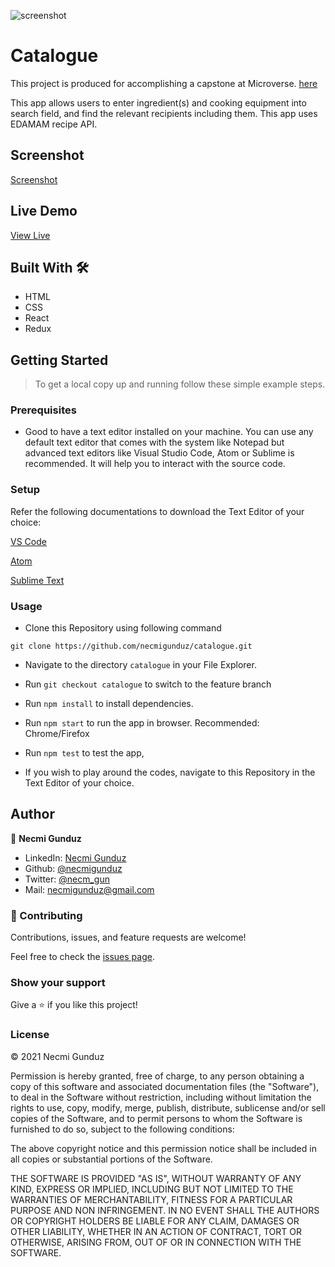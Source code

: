 ![screenshot](https://img.shields.io/badge/Microverse-blueviolet)

# Catalogue

This project is produced for accomplishing a capstone at Microverse. [here](https://www.notion.so/Catalogue-of-Dog-Clothes-8bf1512b8ab34fa28848beb8ab698a32)

This app allows users to enter ingredient(s) and cooking equipment into search field, and find the relevant recipients including them. This app uses EDAMAM recipe API. 

## Screenshot
[Screenshot]('https://github.com/necmigunduz/catalogue/blob/catalogue/screenshot%20.png')

## Live Demo

[View Live](`https://catalogue-necm.herokuapp.com/`)

## Built With 🛠
- HTML
- CSS
- React
- Redux

## Getting Started

> To get a local copy up and running follow these simple example steps.

### Prerequisites

- Good to have a text editor installed on your machine. You can use any default text editor that comes with the system
  like Notepad but advanced text editors like Visual Studio Code, Atom or Sublime is recommended. It will help you to
  interact with the source code.

### Setup

Refer the following documentations to download the Text Editor of your choice:

[VS Code](https://code.visualstudio.com/)

[Atom](https://atom.io/)

[Sublime Text](https://www.sublimetext.com/)

### Usage
- Clone this Repository using following command

<pre><code>git clone https://github.com/necmigunduz/catalogue.git</code></pre>

- Navigate to the directory `catalogue` in your File Explorer.

- Run `git checkout catalogue` to switch to the feature branch
  
- Run `npm install` to install dependencies.

- Run `npm start` to run the app in browser. Recommended: Chrome/Firefox

- Run `npm test` to test the app,

- If you wish to play around the codes, navigate to this Repository in the Text Editor of your choice.

## Author

👤 **Necmi Gunduz**

- LinkedIn: [Necmi Gunduz](https://www.linkedin.com/in/necmigunduz/)
- Github: [@necmigunduz](https://github.com/necmigunduz/)
- Twitter: [@necm_gun](https://twitter.com/necm_gun)
- Mail: [necmigunduz@gmail.com](necmigunduz@gmail.com)

### 🤝 Contributing

Contributions, issues, and feature requests are welcome!

Feel free to check the [issues page](https://github.com/necmigunduz/catalogue/issues).

### Show your support

Give a ⭐️ if you like this project!

### License

&copy; 2021 Necmi Gunduz

Permission is hereby granted, free of charge, to any person obtaining a copy
of this software and associated documentation files (the "Software"), to deal
in the Software without restriction, including without limitation the rights
to use, copy, modify, merge, publish, distribute, sublicense and/or sell
copies of the Software, and to permit persons to whom the Software is
furnished to do so, subject to the following conditions:

The above copyright notice and this permission notice shall be included in all
copies or substantial portions of the Software.

THE SOFTWARE IS PROVIDED "AS IS", WITHOUT WARRANTY OF ANY KIND, EXPRESS OR
IMPLIED, INCLUDING BUT NOT LIMITED TO THE WARRANTIES OF MERCHANTABILITY,
FITNESS FOR A PARTICULAR PURPOSE AND NON INFRINGEMENT. IN NO EVENT SHALL THE
AUTHORS OR COPYRIGHT HOLDERS BE LIABLE FOR ANY CLAIM, DAMAGES OR OTHER
LIABILITY, WHETHER IN AN ACTION OF CONTRACT, TORT OR OTHERWISE, ARISING FROM,
OUT OF OR IN CONNECTION WITH THE SOFTWARE.
